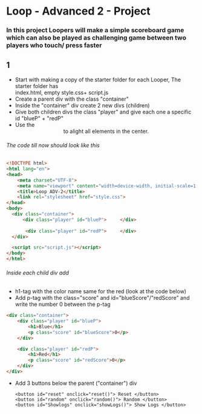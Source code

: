 # Loop - Advanced 2 - Project
### In this project Loopers will make a simple scoreboard game which can also be played as challenging game between two players who touch/ press faster

## 1
- Start with making a copy of the starter folder for each Looper, The starter folder has     
  index.html, empty style.css+ script.js
- Create a parent div with the class "container"
- Inside the "container" div create 2 new divs (children)
- Give both children divs the class "player" and give each one a specific id "blueP" + "redP"
- Use the <center> to alight all elements in the center.

###### The code till now should look like this
```html
<!DOCTYPE html>
<html lang="en">
<head>
    <meta charset="UTF-8">
    <meta name="viewport" content="width=device-width, initial-scale=1.0">
    <title>Loop ADV-2</title>
    <link rel="stylesheet" href="style.css">
</head>
<body>
  <div class="container">
      <div class="player" id="blueP">     </div>
  
       <div class="player" id="redP">     </div>
  </div>

  <script src="script.js"></script>
</body>
</html>
```
###### Inside each child div add

- h1-tag with the color name same for the red (look at the code below)
- Add p-tag with the class="score" and id="blueScore"/"redScore" and write the number 0 between the p-tag

```html
<div class="container">
    <div class="player" id="blueP">
        <h1>Blue</h1>
        <p class="score" id="blueScore">0</p>
    </div>

    <div class="player" id="redP">
        <h1>Red</h1>
        <p class="score" id="redScore">0</p>
    </div>
</div>
```
- Add 3 buttons below the parent ("container") div
  ```
  <button id="reset" onclick="reset()"> Reset </button>
  <button id="random" onclick="random()"> Random </button>
  <button id="Showlogs" onclick="showLogs()"> Show Logs </button>
```
